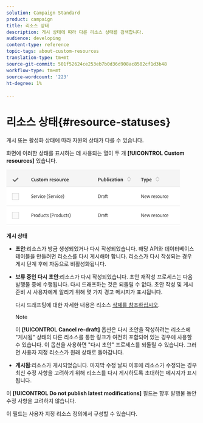 ```yaml
---
solution: Campaign Standard
product: campaign
title: 리소스 상태
description: 게시 상태에 따라 다른 리소스 상태를 검색합니다.
audience: developing
content-type: reference
topic-tags: about-custom-resources
translation-type: tm+mt
source-git-commit: 501f52624ce253eb7b0d36d908ac8502cf1d3b48
workflow-type: tm+mt
source-wordcount: '223'
ht-degree: 1%

---
```



# 리소스 상태{#resource-statuses}

게시 또는 활성화 상태에 따라 자원의 상태가 다를 수 있습니다.

화면에 이러한 상태를 표시하는 데 사용되는 열이 두 개 **[!UICONTROL Custom resources]** 있습니다.

![](assets/schema_colonne_1.png)

**게시 상태**

* **초안**:리소스가 방금 생성되었거나 다시 작성되었습니다. 해당 API와 데이터베이스 테이블을 만들려면 리소스를 다시 게시해야 합니다. 리소스가 다시 작성되는 경우 게시 단계 후에 자동으로 비활성화됩니다.
* **보류 중인 다시 초안**:리소스가 다시 작성되었습니다. 초안 재작성 프로세스는 다음 발행물 중에 수행됩니다. 다시 드래프하는 것은 되돌릴 수 없다. 초안 작성 및 게시 준비 시 사용자에게 알리기 위해 몇 가지 경고 메시지가 표시됩니다.

   다시 드래프팅에 대한 자세한 내용은 리소스 [삭제를 참조하십시오](../../developing/using/deleting-a-resource.md).

   >[!NOTE]
   >
   >이 **[!UICONTROL Cancel re-draft]** 옵션은 다시 초안을 작성하려는 리소스에 &quot;게시됨&quot; 상태의 다른 리소스를 통한 링크가 여전히 포함되어 있는 경우에 사용할 수 있습니다. 이 옵션을 사용하면 &quot;다시 초안&quot; 프로세스를 되돌릴 수 있습니다. 그러면 사용자 지정 리소스가 원래 상태로 돌아갑니다.

* **게시됨**:리소스가 게시되었습니다. 마지막 수정 날짜 이후에 리소스가 수정되는 경우 최신 수정 사항을 고려하기 위해 리소스를 다시 게시하도록 초대하는 메시지가 표시됩니다.

이 **[!UICONTROL Do not publish latest modifications]** 필드는 향후 발행물 동안 수정 사항을 고려하지 않습니다.

이 필드는 사용자 지정 리소스 정의에서 구성할 수 있습니다.
